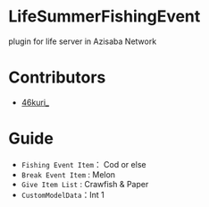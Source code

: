 # LifeSummerFishingEvent

plugin for life server in Azisaba Network

# Contributors
- [46kuri_](https://github.com/46kuri)

# Guide

- ``Fishing Event Item``： Cod or else
- ``Break Event Item`` : Melon
- ``Give Item List`` : Crawfish & Paper
- ``CustomModelData``：Int 1
